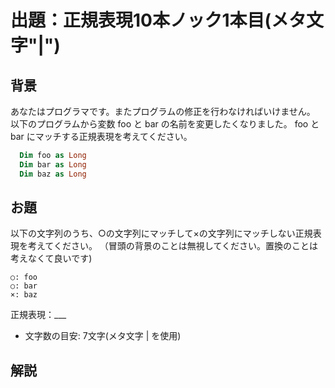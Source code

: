 # 出題：正規表現10本ノック1本目(メタ文字"|")

## 背景

あなたはプログラマです。またプログラムの修正を行わなければいけません。
以下のプログラムから変数 foo と bar の名前を変更したくなりました。
foo と bar にマッチする正規表現を考えてください。

```vb
  Dim foo as Long
  Dim bar as Long
  Dim baz as Long
```

## お題
以下の文字列のうち、○の文字列にマッチして×の文字列にマッチしない正規表現を考えてください。
（冒頭の背景のことは無視してください。置換のことは考えなくて良いです)

    ○: foo
    ○: bar
    ×: baz

  正規表現：___

  * 文字数の目安: 7文字(メタ文字 | を使用)  <!-- foo|bar -->

## 解説

<!--
1つの正規表現で複数の文字にマッチするには選択のメタ文字「|」(縦棒、バー、パイプ)を使います。
正規表現に置いて、「メタ文字」とは特殊な意味を持った文字のことだと考えてください。
-->
